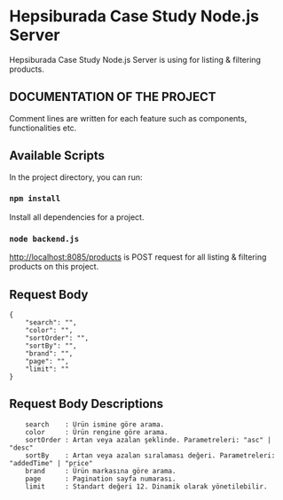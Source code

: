# Hepsiburada Case Study Node.js Server

Hepsiburada Case Study Node.js Server is using for listing & filtering products.

## DOCUMENTATION OF THE PROJECT

Comment lines are written for each feature such as components, functionalities etc.

## Available Scripts

In the project directory, you can run:

### `npm install`

Install all dependencies for a project.

### `node backend.js`

[http://localhost:8085/products](http://localhost:8085/products) is POST request for all listing & filtering products on this project.

## Request Body 

 
```
{
    "search": "",  
    "color": "",    
    "sortOrder": "",  
    "sortBy": "",     
    "brand": "",     
    "page": "",       
    "limit": ""     
}
```


## Request Body Descriptions

 
```
    search    : Ürün ismine göre arama.
    color     : Ürün rengine göre arama.
    sortOrder : Artan veya azalan şeklinde. Parametreleri: "asc" | "desc"
    sortBy    : Artan veya azalan sıralaması değeri. Parametreleri: "addedTime" | "price"
    brand     : Ürün markasına göre arama.
    page      : Pagination sayfa numarası.
    limit     : Standart değeri 12. Dinamik olarak yönetilebilir.
```



